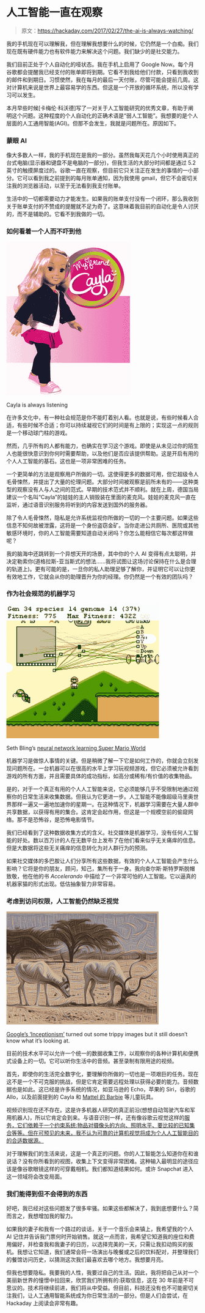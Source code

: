 # 人工智能一直在观察

> 原文：<https://hackaday.com/2017/02/27/the-ai-is-always-watching/>

我的手机现在可以理解我，但在理解我想要什么的时候，它仍然是一个白痴。我们现在既有硬件能力也有软件能力来解决这个问题。我们缺少的是社交能力。

我们目前正处于个人自动化的哑状态。我在手机上启用了 Google Now。每个月谷歌都会提醒我已经支付的账单即将到期。它看不到我给他们付款，只看到我收到的邮件和到期日。习惯使然，我在每月的最后一天付账，尽管可能会提前几周。这对计算机来说是世界上最容易学的东西。但这是一个开放的循环系统，所以没有学习可以发生。

本月早些时候[卡梅伦·科沃德]写了一对关于人工智能研究的优秀文章，有助于阐明这个问题。这种程度的个人自动化的正确术语是“弱人工智能”。我想要的是个人层面的人工通用智能(AGI)。但那不会发生，我就是问题所在。原因如下。

### 蒙眼 AI

像大多数人一样，我的手机现在是我的一部分。虽然我每天花几个小时使用真正的台式电脑(显示器和键盘不是电脑的一部分)，但我生活的大部分时间都是通过 5.2 英寸的触摸屏度过的。谷歌一直在观察，但目前它只关注正在发生的事情的一小部分。它可以看到我之前提到的每月账单通知，因为我使用 gmail，但它不会密切关注我的浏览器活动，以至于无法看到我支付账单。

生活中的一切都需要动力才能发生。如果我的账单支付没有一个闭环，那么我收到关于账单支付的不赞成的提醒就不足为奇了。这意味着我目前的自动化是令人讨厌的，而不是辅助的。它看不到我做的一切。

### 如何看着一个人而不吓到他

![Cayla is always listening](img/aa30637b2a0d26db9565f4a12303d597.png)

Cayla is always listening

在许多文化中，有一种社会规范是你不能盯着别人看。也就是说，有些时候看人合适，有些时候不合适；你可以持续凝视它们的时间是有上限的；实现这一点的规则是一个移动球门柱的游戏。

然而，几乎所有的人都有能力，也确实在学习这个游戏。即使是从未见过你的陌生人也能很快意识到你何时需要帮助，以及他们是否应该提供帮助。这是开启有用的个人人工智能的基石。这也是一项非常困难的任务。

一个更简单的方法是观察用户所做的一切。这使得更多的数据可用，但它超级令人毛骨悚然，并提出了大量的伦理问题。大部分时间被观察是前所未有的——这种类型的观察没有人与人之间的范式。早期的技术范式并不顺利。就在上周，德国当局建议一个名叫“Cayla”的娃娃的主人销毁装在里面的麦克风。娃娃的麦克风一直在监听，通过语音识别服务将听到的内容发送到国外的服务器。

除了令人毛骨悚然，隐私是允许系统监视你所做的一切的一个主要问题。如果这些信息不知何故被泄露，这将是一个身份盗窃金矿。当你走进公共厕所、医院或其他敏感环境时，你的人工智能需要知道自动关闭吗？你怎么能相信它每次都这样做呢？

我的脑海中还跳转到一个异想天开的场景，其中你的个人 AI 变得有点太聪明，并决定勒索你(道格拉斯-亚当斯式的想法……我将试图让这场讨论保持在什么是合理的轨道上)。更有可能的是，一旦你的私人助理足够了解你，并证明它可以让你更有效地工作，它就会从你的助理晋升为你的经理。你仍然是一个有效的团队吗？

### 作为社会规范的机器学习

![Seth Bling's neural network learning Super Mario World](img/770ecf61d818b3d9ec7bb520e35a6fb0.png)

Seth Bling’s [neural network learning Super Mario World](http://hackaday.com/2015/06/14/neural-networks-and-mario/)

机器学习是做惊人事情的关键。但是稍微了解一下它是如何工作的，你就会立刻发现问题所在。一台机器可以在很高的水平上学习玩视频游戏，但它必须被允许看到游戏的所有方面，并且需要具体的成功指标，如高分或稀有/有价值的收集物品。

是的，对于一个真正有用的个人人工智能来说，它必须能够几乎不受限制地通过观察你的日常生活来收集数据。但我认为它更进一步。人工智能不能像超级马里奥世界那样一遍又一遍地加速你的星期一。在这种情况下，机器学习需要在大量人群中共享数据，以获得有用的集合。这肯定会起作用，但这是一个规模空前的偷窥网络。那不是恐怖谷，是恐怖电影情节。

我们已经看到了这种数据收集方式的含义。社交媒体是机器学习，没有任何人工智能的好处。数以百万计的人在无数平台上发布了在他们看来似乎无关痛痒的信息。但是大数据将这些无关痛痒的信息转化为对人群行为的预测。

如果社交媒体的多巴胺让人们分享所有这些数据，有效的个人人工智能会产生什么影响？它将是你的朋友，顾问，知己，集所有于一身。我向查尔斯·斯特罗斯脱帽致敬，他在他的书 *Accelerando* 中描绘了一个非常可怕的人工智能。它以逼真的机器家猫的形式出现。低估抽象智力非常容易。

### 考虑到访问权限，人工智能仍然缺乏视觉

![Google's 'Inceptionism' turned out some trippy images but it still doesn't know what it's looking at.](img/285981692a29da63a4573a36f16e2d4a.png)

[Google’s ‘Inceptionism’](http://hackaday.com/2015/06/24/inceptionism-mind-blown-by-what-neural-nets-think-they-see/) turned out some trippy images but it still doesn’t know what it’s looking at.

目前的技术水平可以允许一个统一的数据收集工作，以观察你的各种计算机和便携式设备上的一切。它可以听你生活中的音频。甚至录制有限用途的视频。

首先，即使你的生活完全数字化，要理解你所做的一切也是一项艰巨的任务。现在这不是一个不可克服的挑战，但是它肯定需要远程处理以获得必要的能力。音频数据也是如此。这已经是许多系统的情况，如亚马逊的 Echo，苹果的 Siri，谷歌的 Allo，以及前面提到的 Cayla 和 [Mattel 的 Barbie](http://hackaday.com/2016/01/29/hello-barbie-not-an-iot-nightmare-after-all/) 等儿童玩具。

视频识别现在还不存在。这是许多机器人研究的真正前沿(想想自动驾驶汽车和军用机器人)，所以它肯定会到来。与语音识别一样，还有像谷歌云视觉这样的[服务，它们依赖于一个约束系统:物品对摄像头的方向、照明水平、要比较的已知集合等等。但在可预见的未来，我不认为可靠的计算机视觉将成为个人人工智能目的的合适数据源。](http://hackaday.com/2016/10/31/sort-your-candy-with-a-raspberry-pi-and-google-cloud-vision/)

对于理解我们的生活来说，这是一个真正的问题。你的人工智能怎么知道你在和谁说话？没有你所看到的视图，收集上下文变得非常困难。这种输入最明显的途径应该是像谷歌眼镜这样的可穿戴相机。我们都知道结果如何。或许 Snapchat 进入这一领域将会改变局面。

### 我们能得到但不会得到的东西

好吧，我已经对这些问题发了很多牢骚。如果这些都解决了，我到底想要什么？简而言之，我想增加我的智力。

如果我的妻子和我有一个路过的谈话，关于一个音乐会来镇上，我希望我的个人 AI 记住并告诉我门票何时开始销售。就这一点而言，我希望它知道我的座位和费用偏好，并检查我和我妻子的日历，以选择完美的一天，只需让我扣动购买的扳机。我想让它知道，我们通常会将一场演出与晚餐或之后的饮料配对，并整理我们的餐馆访问历史，以猜测这次我们最喜欢去哪个地方。我想要月亮。

但我也想要隐私。我要我的人性，我要过自己的生活。因此，我将把自己从对一个美丽新世界的憧憬中拉回来，欣赏我们所拥有的:获取信息，这在 30 年前是不可思议的。技术将继续前进，我们将从中受益。但目前，科技还没有也不可能密切关注我们，让人工通用智能系统成为你日常生活的一部分。但是人们会尝试，在 Hackaday 上阅读会非常有趣。